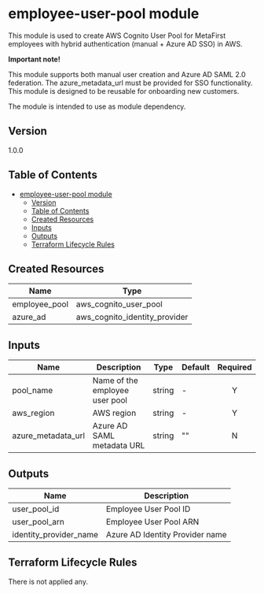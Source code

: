 # employee-user-pool module

This module is used to create AWS Cognito User Pool for MetaFirst employees with hybrid authentication (manual + Azure AD SSO) in AWS.

**Important note!**

This module supports both manual user creation and Azure AD SAML 2.0 federation. The azure_metadata_url must be provided for SSO functionality. This module is designed to be reusable for onboarding new customers.

The module is intended to use as module dependency.


## Version

1.0.0


## Table of Contents

- [employee-user-pool module](#employee-user-pool-module)
  - [Version](#version)
  - [Table of Contents](#table-of-contents)
  - [Created Resources](#created-resources)
  - [Inputs](#inputs)
  - [Outputs](#outputs)
  - [Terraform Lifecycle Rules](#terraform-lifecycle-rules)


## Created Resources

| Name | Type |
|------|------|
| employee_pool | aws_cognito_user_pool |
| azure_ad | aws_cognito_identity_provider |


## Inputs

| Name | Description | Type | Default | Required |
|------|-------------|------|---------|:--------:|
| pool_name | Name of the employee user pool | string | - | Y |
| aws_region | AWS region | string | - | Y |
| azure_metadata_url | Azure AD SAML metadata URL | string | "" | N |


## Outputs

| Name | Description |
|------|-------------|
| user_pool_id | Employee User Pool ID |
| user_pool_arn | Employee User Pool ARN |
| identity_provider_name | Azure AD Identity Provider name |


## Terraform Lifecycle Rules

There is not applied any.
